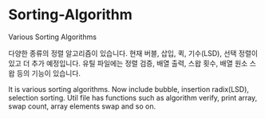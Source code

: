 # Sorting-Algorithm
Various Sorting Algorithms


다양한 종류의 정렬 알고리즘이 있습니다. 현재 버블, 삽입, 퀵, 기수(LSD), 선택 정렬이 있고 더 추가 예정입니다.
유틸 파일에는 정렬 검증, 배열 출력, 스왑 횟수, 배열 원소 스왑 등의 기능이 있습니다.

It is various sorting algorithms. Now include bubble, insertion radix(LSD), selection sorting.
Util file has functions such as algorithm verify, print array, swap count, array elements swap and so on.
